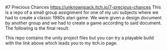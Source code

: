 #7 Precious Chances
https://unknownpack.itch.io/7-precious-chances
This is a repo of a small group assignment for one of my uni subjects where we had to create a classic 1980s atari game. We were given a design document by another group and we had to create a game according to said document. The following is the final result.

This repo contains the unity project files but you can try a playable build with the link above which leads you to my itch.io page.
